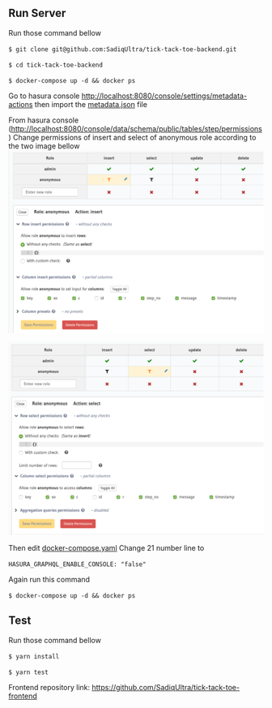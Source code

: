 ## Run Server 
Run those command bellow

`$ git clone git@github.com:SadiqUltra/tick-tack-toe-backend.git`

`$ cd tick-tack-toe-backend`

`$ docker-compose up -d && docker ps`

Go to hasura console [http://localhost:8080/console/settings/metadata-actions](http://localhost:8080/console/settings/metadata-actions)
then import the [metadata.json](metadata.json) file

From hasura console ([http://localhost:8080/console/data/schema/public/tables/step/permissions](http://localhost:8080/console/data/schema/public/tables/step/permissions))
Change permissions of insert and select of anonymous role according to the two image bellow
[![insert](images/insert.png)](images/insert.png)

[![select](images/select.png)](images/select.png)



Then edit [docker-compose.yaml](docker-compose.yaml)
Change 21 number line to 

`HASURA_GRAPHQL_ENABLE_CONSOLE: "false"`

Again run this command

`$ docker-compose up -d && docker ps`

## Test
Run those command bellow

`$ yarn install`

`$ yarn test`



Frontend repository link: 
https://github.com/SadiqUltra/tick-tack-toe-frontend
